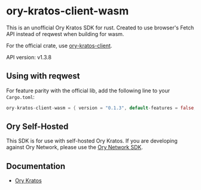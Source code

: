 # ory-kratos-client-wasm

This is an unofficial Ory Kratos SDK for rust. Created to use browser's Fetch API instead of reqwest when building for wasm.

For the official crate, use [ory-kratos-client](https://crates.io/crates/ory-kratos-client).

API version: v1.3.8

## Using with reqwest

For feature parity with the official lib, add the following line to your `Cargo.toml`:

```rust
ory-kratos-client-wasm = { version = "0.1.3", default-features = false, features = ["reqwest"] }
```

## Ory Self-Hosted

This SDK is for use with self-hosted Ory Kratos.
If you are developing against Ory Network, please use the [Ory Network SDK](https://www.ory.sh/docs/sdk).

## Documentation
- [Ory Kratos](https://www.ory.sh/kratos/docs/sdk)

